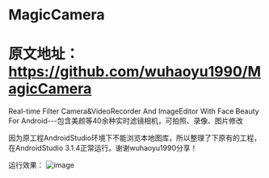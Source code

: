 # MagicCamera
# 原文地址：https://github.com/wuhaoyu1990/MagicCamera
Real-time Filter Camera&VideoRecorder And ImageEditor With Face Beauty For Android---包含美颜等40余种实时滤镜相机，可拍照、录像、图片修改

因为原工程AndroidStudio环境下不能浏览本地图库，所以整理了下原有的工程，在AndroidStudio 3.1.4正常运行。谢谢wuhaoyu1990分享！

运行效果：
![image](https://github.com/Liuncoolman/MagicCamera/blob/master/demo.gif)